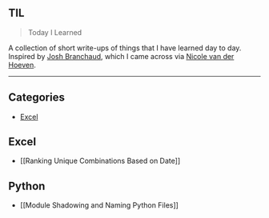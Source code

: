 ## TIL

> Today I Learned

A collection of short write-ups of things that I have learned day to day. Inspired by [Josh Branchaud](https://github.com/jbranchaud/til?tab=readme-ov-file), which I came across via [Nicole van der Hoeven](https://www.youtube.com/watch?v=IE94ZZo6IVw).

---

## Categories

- [Excel](#excel)

## Excel
- [[Ranking Unique Combinations Based on Date]]

## Python
- [[Module Shadowing and Naming Python Files]]
